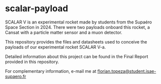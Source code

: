 # scalar-payload

SCALAR V is an experimental rocket made by students from the Supaéro Space Section in 2024. There were two payloads onboard this rocket, a Cansat with a particle matter sensor and a muon detector.

This repository provides the files and datasheets used to conceive the payloads of our experimental rocket SCALAR V-a.

Detailed information about this project can be found in the Final Report provided in this repository.

For complementary information, e-mail me at florian.topeza@student.isae-supaero.fr
